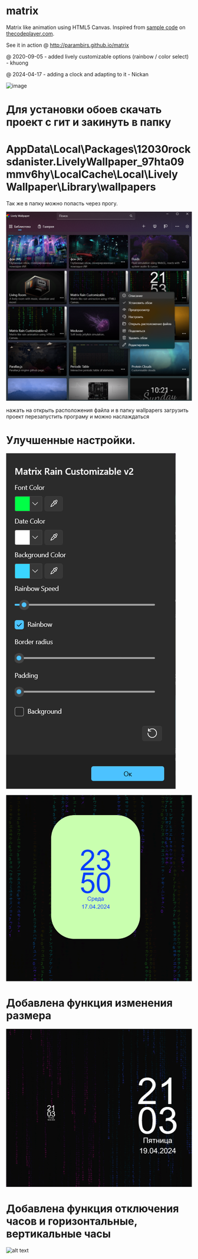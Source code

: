 # matrix

Matrix like animation using HTML5 Canvas. Inspired from [sample code](http://thecodeplayer.com/walkthrough/matrix-rain-animation-html5-canvas-javascript) on [thecodeplayer.com](http://thecodeplayer.com/).

See it in action @ http://parambirs.github.io/matrix

@ 2020-09-05 - added lively customizable options (rainbow / color select) - khuong

@ 2024-04-17 - adding a clock and adapting to it - Nickan

![image](https://github.com/nickan/Matrix-and-clock/assets/143292344/16a02ee4-9383-4339-8436-a740b7cf97bc)

# Для установки обоев скачать проект с гит и закинуть в папку

# AppData\Local\Packages\12030rocksdanister.LivelyWallpaper_97hta09mmv6hy\LocalCache\Local\Lively Wallpaper\Library\wallpapers

Так же в папку можно попасть через прогу.

![alt text](image/image.png)

нажать на открыть расположения файла и в папку wallpapers загрузить проект перезапустить програму и можно наслаждаться

# Улучшенные настройки.

![alt text](image/image-1.png)

![alt text](image/image-2.png)

# Добавлена функция изменения размера

![alt text](image/scale.jpg)

# Добавлена функция отключения часов и горизонтальные, вертикальные часы 

![alt text](image/Запись-2024-04-21-205243.gif)